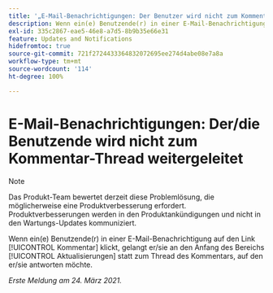 ```yaml
---
title: '„E-Mail-Benachrichtigungen: Der Benutzer wird nicht zum Kommentar-Thread weitergeleitet.“'
description: Wenn ein(e) Benutzende(r) in einer E-Mail-Benachrichtigung auf den Link „Kommentar“ klickt, gelangt er/sie an den Anfang des Bereichs [!UICONTROL Aktualisierungen] statt zum Thread des Kommentars, auf den er/sie antworten möchte.
exl-id: 335c2867-eae5-46e8-a7d5-8b9b35e66e31
feature: Updates and Notifications
hidefromtoc: true
source-git-commit: 721f2724433364832072695ee274d4abe08e7a8a
workflow-type: tm+mt
source-wordcount: '114'
ht-degree: 100%

---
```


# E-Mail-Benachrichtigungen: Der/die Benutzende wird nicht zum Kommentar-Thread weitergeleitet

<!--Article created by request-->

>[!NOTE]
>
>Das Produkt-Team bewertet derzeit diese Problemlösung, die möglicherweise eine Produktverbesserung erfordert. Produktverbesserungen werden in den Produktankündigungen und nicht in den Wartungs-Updates kommuniziert.

Wenn ein(e) Benutzende(r) in einer E-Mail-Benachrichtigung auf den Link [!UICONTROL Kommentar] klickt, gelangt er/sie an den Anfang des Bereichs [!UICONTROL Aktualisierungen] statt zum Thread des Kommentars, auf den er/sie antworten möchte.

_Erste Meldung am 24. März 2021._
